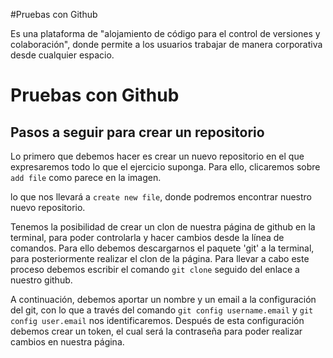 
#Pruebas con Github

Es una plataforma de "alojamiento de código para el control de versiones y colaboración", donde permite a los usuarios trabajar de manera corporativa desde cualquier espacio.

# Pruebas con Github

## Pasos a seguir para crear un repositorio
Lo primero que debemos hacer es crear un nuevo repositorio en el que expresaremos todo lo que el ejercicio suponga. 
Para ello, clicaremos sobre `add file` como parece en la imagen.

lo que nos llevará a `create new file`, donde podremos encontrar nuestro nuevo repositorio.

Tenemos la posibilidad de crear un clon de nuestra página de github en la terminal, para poder controlarla y hacer cambios desde la línea de comandos. Para ello debemos descargarnos el paquete 'git' a la terminal, para posteriormente realizar el clon de la página. Para llevar a cabo este proceso debemos escribir el comando `git clone` seguido del enlace a nuestro github.

A continuación, debemos aportar un nombre y un email a la configuración del git, con lo que a través del comando `git config username.email` y `git config user.email` nos identificaremos.
Después de esta configuración debemos crear un token, el cual será la contraseña para poder realizar cambios en nuestra página.
